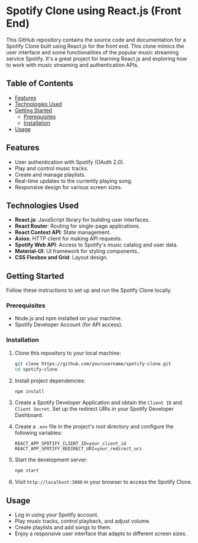 # Spotify Clone using React.js (Front End)

This GitHub repository contains the source code and documentation for a Spotify Clone built using React.js for the front end. This clone mimics the user interface and some functionalities of the popular music streaming service Spotify. It's a great project for learning React.js and exploring how to work with music streaming and authentication APIs.

## Table of Contents

- [Features](#features)
- [Technologies Used](#technologies-used)
- [Getting Started](#getting-started)
  - [Prerequisites](#prerequisites)
  - [Installation](#installation)
- [Usage](#usage)

## Features

- User authentication with Spotify (OAuth 2.0).
- Play and control music tracks.
- Create and manage playlists.
- Real-time updates to the currently playing song.
- Responsive design for various screen sizes.

## Technologies Used

- **React.js**: JavaScript library for building user interfaces.
- **React Router**: Routing for single-page applications.
- **React Context API**: State management.
- **Axios**: HTTP client for making API requests.
- **Spotify Web API**: Access to Spotify's music catalog and user data.
- **Material-UI**: UI framework for styling components..
- **CSS Flexbox and Grid**: Layout design.

## Getting Started

Follow these instructions to set up and run the Spotify Clone locally.

### Prerequisites

- Node.js and npm installed on your machine.
- Spotify Developer Account (for API access).

### Installation

1. Clone this repository to your local machine:

   ```bash
   git clone https://github.com/yourusername/spotify-clone.git
   cd spotify-clone
   ```

2. Install project dependencies:

   ```bash
   npm install
   ```

3. Create a Spotify Developer Application and obtain the `Client ID` and `Client Secret`. Set up the redirect URIs in your Spotify Developer Dashboard.

4. Create a `.env` file in the project's root directory and configure the following variables:

   ```
   REACT_APP_SPOTIFY_CLIENT_ID=your_client_id
   REACT_APP_SPOTIFY_REDIRECT_URI=your_redirect_uri
   ```

5. Start the development server:

   ```bash
   npm start
   ```

6. Visit `http://localhost:3000` in your browser to access the Spotify Clone.

## Usage

- Log in using your Spotify account.
- Play music tracks, control playback, and adjust volume.
- Create playlists and add songs to them.
- Enjoy a responsive user interface that adapts to different screen sizes.

